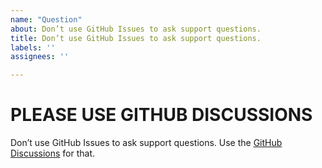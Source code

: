 ```yaml
---
name: "Question"
about: Don’t use GitHub Issues to ask support questions.
title: Don’t use GitHub Issues to ask support questions.
labels: ''
assignees: ''

---
```


# PLEASE USE GITHUB DISCUSSIONS

Don’t use GitHub Issues to ask support questions. Use the [GitHub Discussions](https://github.com/optuna/optuna-dashboard/discussions/categories/q-a) for that.

